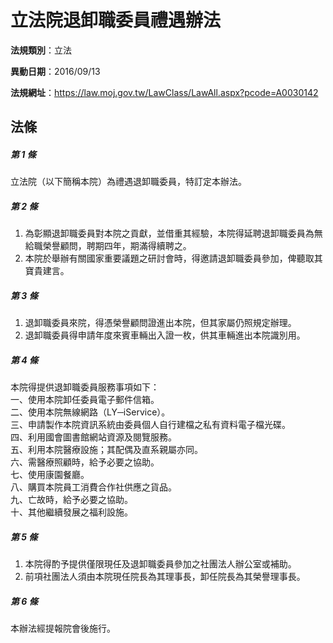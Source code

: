 # 立法院退卸職委員禮遇辦法

**法規類別**：立法

**異動日期**：2016/09/13  

**法規網址**：https://law.moj.gov.tw/LawClass/LawAll.aspx?pcode=A0030142





## 法條
##### 第 1 條
立法院（以下簡稱本院）為禮遇退卸職委員，特訂定本辦法。

##### 第 2 條
1. 為彰顯退卸職委員對本院之貢獻，並借重其經驗，本院得延聘退卸職委員為無給職榮譽顧問，聘期四年，期滿得續聘之。
1. 本院於舉辦有關國家重要議題之研討會時，得邀請退卸職委員參加，俾聽取其寶貴建言。

##### 第 3 條
1. 退卸職委員來院，得憑榮譽顧問證進出本院，但其家屬仍照規定辦理。
1. 退卸職委員得申請年度來賓車輛出入證一枚，供其車輛進出本院識別用。

##### 第 4 條
本院得提供退卸職委員服務事項如下：  
一、使用本院卸任委員電子郵件信箱。  
二、使用本院無線網路（LY─iService）。  
三、申請製作本院資訊系統由委員個人自行建檔之私有資料電子檔光碟。  
四、利用國會圖書館網站資源及閱覽服務。  
五、利用本院醫療設施；其配偶及直系親屬亦同。  
六、需醫療照顧時，給予必要之協助。  
七、使用康園餐廳。  
八、購買本院員工消費合作社供應之貨品。  
九、亡故時，給予必要之協助。  
十、其他繼續發展之福利設施。  

##### 第 5 條
1. 本院得酌予提供僅限現任及退卸職委員參加之社團法人辦公室或補助。
1. 前項社團法人須由本院現任院長為其理事長，卸任院長為其榮譽理事長。

##### 第 6 條
本辦法經提報院會後施行。


